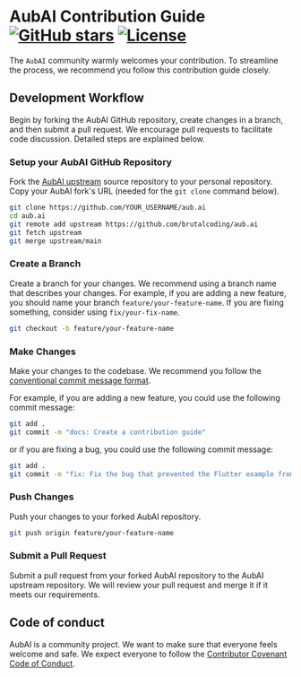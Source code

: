 # AubAI Contribution Guide [![GitHub stars](https://img.shields.io/github/stars/brutalcoding/aub.ai.svg?style=social&label=Star&maxAge=2592000)](https://github.com/brutalcoding/aub.ai/stargazers) [![License](https://img.shields.io/badge/license-AGPL--3.0-blue)](https://github.com/brutalcoding/aub.ai/blob/main/LICENSE)

The `AubAI` community warmly welcomes your contribution. To streamline the process, we recommend you follow this contribution guide closely.

## Development Workflow

Begin by forking the AubAI GitHub repository, create changes in a branch, and then submit a pull request. We encourage pull requests to facilitate code discussion. Detailed steps are explained below.

### Setup your AubAI GitHub Repository

Fork the [AubAI upstream](https://github.com/brutalcoding/aub.ai/fork) source repository to your personal repository. Copy your AubAI fork's URL (needed for the `git clone` command below).

```sh
git clone https://github.com/YOUR_USERNAME/aub.ai
cd aub.ai
git remote add upstream https://github.com/brutalcoding/aub.ai
git fetch upstream
git merge upstream/main
```

### Create a Branch

Create a branch for your changes. We recommend using a branch name that describes your changes. For example, if you are adding a new feature, you should name your branch `feature/your-feature-name`. If you are fixing something, consider using `fix/your-fix-name`.

```sh
git checkout -b feature/your-feature-name
```

### Make Changes

Make your changes to the codebase. We recommend you follow the [conventional commit message format](<https://www.conventionalcommits.org/en/v1.0.0/>).

For example, if you are adding a new feature, you could use the following commit message:

```sh
git add .
git commit -m "docs: Create a contribution guide"
```

or if you are fixing a bug, you could use the following commit message:

```sh
git add .
git commit -m "fix: Fix the bug that prevented the Flutter example from running on Android"
```

### Push Changes

Push your changes to your forked AubAI repository.

```sh
git push origin feature/your-feature-name
```

### Submit a Pull Request

Submit a pull request from your forked AubAI repository to the AubAI upstream repository. We will review your pull request and merge it if it meets our requirements.

## Code of conduct

AubAI is a community project. We want to make sure that everyone feels welcome and safe. We expect everyone to follow the [Contributor Covenant Code of Conduct](./CODE_OF_CONDUCT.md).
